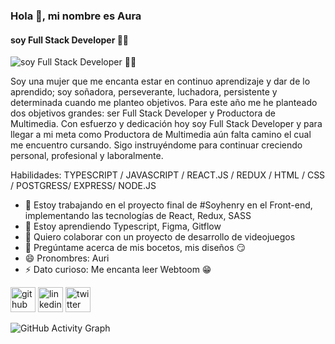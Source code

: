 ### Hola 👋, mi nombre es Aura
#### soy Full Stack Developer 👩‍💻
![soy Full Stack Developer 👩‍💻](https://i.pinimg.com/originals/22/22/bf/2222bf4e61a9c909705972dc2e1ad26a.gif)

Soy una mujer que me encanta estar en continuo aprendizaje y dar de lo aprendido; soy soñadora, perseverante, luchadora, persistente y determinada cuando me planteo objetivos. Para este año me he planteado dos objetivos grandes: ser Full Stack Developer y Productora de Multimedia. Con esfuerzo y dedicación hoy soy Full Stack Developer y para llegar a mi meta como Productora de Multimedia aún falta camino el cual me encuentro cursando. Sigo instruyéndome para continuar creciendo personal, profesional y laboralmente. 

Habilidades: TYPESCRIPT / JAVASCRIPT / REACT.JS / REDUX / HTML / CSS / POSTGRESS/ EXPRESS/ NODE.JS

- 🔭 Estoy trabajando en el proyecto final de #Soyhenry en el Front-end, implementando las tecnologías de React, Redux, SASS 
- 🌱 Estoy aprendiendo Typescript, Figma, Gitflow 
- 👯 Quiero colaborar con un proyecto de desarrollo de videojuegos 
- 💬 Pregúntame acerca de mis bocetos, mis diseños 😏 
- 😄 Pronombres: Auri 
- ⚡ Dato curioso: Me encanta leer Webtoom 😁 


[<img src='https://cdn.jsdelivr.net/npm/simple-icons@3.0.1/icons/github.svg' alt='github' height='40'>](https://github.com/aurasandoval)  [<img src='https://cdn.jsdelivr.net/npm/simple-icons@3.0.1/icons/linkedin.svg' alt='linkedin' height='40'>](https://www.linkedin.com/in/aura-sandoval-carcamo/)  [<img src='https://cdn.jsdelivr.net/npm/simple-icons@3.0.1/icons/twitter.svg' alt='twitter' height='40'>](https://twitter.com/@crhisuri)  

![GitHub Activity Graph](https://activity-graph.herokuapp.com/graph?username=aurasandoval)  

